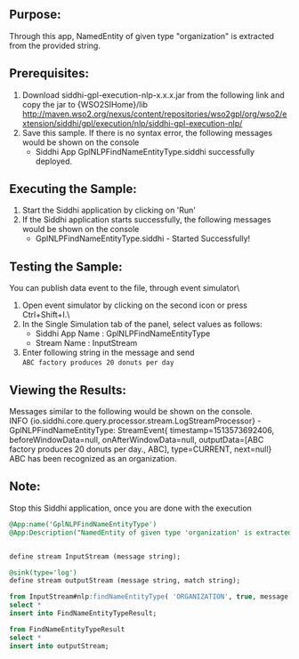 

## Purpose:
Through this app, NamedEntity of given type "organization" is extracted from the provided string.

## Prerequisites:
1. Download siddhi-gpl-execution-nlp-x.x.x.jar from the following link and copy the jar to  {WSO2SIHome}/lib
http://maven.wso2.org/nexus/content/repositories/wso2gpl/org/wso2/extension/siddhi/gpl/execution/nlp/siddhi-gpl-execution-nlp/
2. Save this sample. If there is no syntax error, the following messages would be shown on the console
    - Siddhi App GplNLPFindNameEntityType.siddhi successfully deployed.

## Executing the Sample:
1) Start the Siddhi application by clicking on 'Run'
2) If the Siddhi application starts successfully, the following messages would be shown on the console
    * GplNLPFindNameEntityType.siddhi - Started Successfully!

## Testing the Sample:
You can publish data event to the file, through event simulator\
1) Open event simulator by clicking on the second icon or press Ctrl+Shift+I.\
2) In the Single Simulation tab of the panel, select values as follows:
    * Siddhi App Name  : GplNLPFindNameEntityType
    * Stream Name     : InputStream
3) Enter following string in the message and send\
`ABC factory produces 20 donuts per day`

## Viewing the Results:
Messages similar to the following would be shown on the console.\
INFO {io.siddhi.core.query.processor.stream.LogStreamProcessor} - GplNLPFindNameEntityType: StreamEvent{ timestamp=1513573692406, beforeWindowData=null, onAfterWindowData=null, outputData=[ABC factory produces 20 donuts per day., ABC], type=CURRENT, next=null}
ABC has been recognized as an organization.

## Note:
Stop this Siddhi application, once you are done with the execution


```sql
@App:name('GplNLPFindNameEntityType')
@App:Description("NamedEntity of given type 'organization' is extracted from the provided string")


define stream InputStream (message string);

@sink(type='log')
define stream outputStream (message string, match string);

from InputStream#nlp:findNameEntityType( 'ORGANIZATION', true, message )
select *
insert into FindNameEntityTypeResult;

from FindNameEntityTypeResult
select *
insert into outputStream;
```